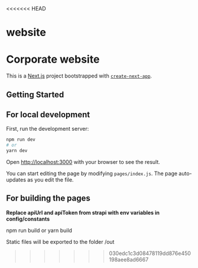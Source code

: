 <<<<<<< HEAD
# website
Corporate website
=======
This is a [Next.js](https://nextjs.org/) project bootstrapped with [`create-next-app`](https://github.com/vercel/next.js/tree/canary/packages/create-next-app).

## Getting Started


## For local development

First, run the development server:

```bash
npm run dev
# or
yarn dev
```

Open [http://localhost:3000](http://localhost:3000) with your browser to see the result.

You can start editing the page by modifying `pages/index.js`. The page auto-updates as you edit the file.

## For building the pages

**Replace apiUrl and apiToken from strapi with env variables in config/constants**

npm run build
or
yarn build

Static files will be exported to the folder /out
>>>>>>> 030edc1c3d08478119dd876e450198aee8ad6667
